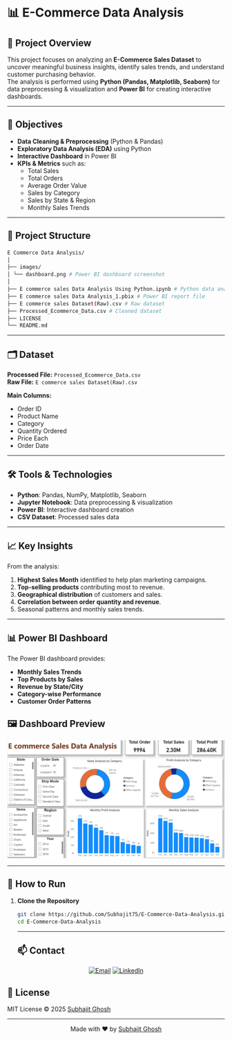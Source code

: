 # 📊 E-Commerce Data Analysis

## 📌 Project Overview
This project focuses on analyzing an **E-Commerce Sales Dataset** to uncover meaningful business insights, identify sales trends, and understand customer purchasing behavior.  
The analysis is performed using **Python (Pandas, Matplotlib, Seaborn)** for data preprocessing & visualization and **Power BI** for creating interactive dashboards.

---

## 🎯 Objectives
- **Data Cleaning & Preprocessing** (Python & Pandas)
- **Exploratory Data Analysis (EDA)** using Python
- **Interactive Dashboard** in Power BI
- **KPIs & Metrics** such as:
  - Total Sales
  - Total Orders
  - Average Order Value
  - Sales by Category
  - Sales by State & Region
  - Monthly Sales Trends
---

## 📂 Project Structure
```bash
E Commerce Data Analysis/
│
├── images/
│ └── dashboard.png # Power BI dashboard screenshot
│
├── E commerce sales Data Analysis Using Python.ipynb # Python data analysis notebook
├── E commerce sales Data Analysis_1.pbix # Power BI report file
├── E commerce sales Dataset(Raw).csv # Raw dataset
├── Processed_Ecommerce_Data.csv # Cleaned dataset
├── LICENSE
└── README.md
```
---

## 🗂 Dataset
**Processed File:** `Processed_Ecommerce_Data.csv`  
**Raw File:** `E commerce sales Dataset(Raw).csv`  

**Main Columns:**
- Order ID  
- Product Name  
- Category  
- Quantity Ordered  
- Price Each  
- Order Date  


---

## 🛠 Tools & Technologies
- **Python**: Pandas, NumPy, Matplotlib, Seaborn
- **Jupyter Notebook**: Data preprocessing & visualization
- **Power BI**: Interactive dashboard creation
- **CSV Dataset**: Processed sales data

---

## 📈 Key Insights
From the analysis:
1. **Highest Sales Month** identified to help plan marketing campaigns.
2. **Top-selling products** contributing most to revenue.
3. **Geographical distribution** of customers and sales.
4. **Correlation between order quantity and revenue**.
5. Seasonal patterns and monthly sales trends.

---

## 📊 Power BI Dashboard
The Power BI dashboard provides:
- **Monthly Sales Trends**
- **Top Products by Sales**
- **Revenue by State/City**
- **Category-wise Performance**
- **Customer Order Patterns**

 ## 🖼 Dashboard Preview
![E-Commerce Dashboard](E_Commerce_Data_Analysis/images/dashboard.png)

---
## 🚀 How to Run

1. **Clone the Repository**
   ```bash
   git clone https://github.com/Subhajit75/E-Commerce-Data-Analysis.git
   cd E-Commerce-Data-Analysis
   ```
   ---
   ## 📫 Contact

<div align="center">

[![Email](https://img.shields.io/badge/Email-subhajitghosh7590%40gmail.com-red?style=flat&logo=gmail)](mailto:subhajitghosh7590@gmail.com)
[![LinkedIn](https://img.shields.io/badge/LinkedIn-Subhajit_Ghosh-blue?style=flat&logo=linkedin)](https://www.linkedin.com/in/subhajit-ghosh-75s90g/)

</div>

## 📜 License

MIT License © 2025 [Subhajit Ghosh](https://www.linkedin.com/in/subhajit-ghosh-75s90g/)

---

<div align="center">
  
Made with ❤️ by [Subhajit Ghosh](https://www.linkedin.com/in/subhajit-ghosh-75s90g/)  

</div>
